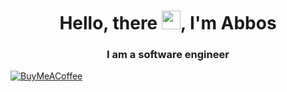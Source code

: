 <h1 align="center">Hello, there <img src="https://raw.githubusercontent.com/wasabeef/wasabeef/master/icons/wave.gif" width="30px" height="30px">, I'm Abbos</h1>
<h3 align="center">I am a software engineer</h3>

[![BuyMeACoffee](https://img.shields.io/badge/Buy%20Me%20a%20Coffee-ffdd00?style=for-the-badge&logo=buy-me-a-coffee&logoColor=black)](https://www.buymeacoffee.com/abbos)

